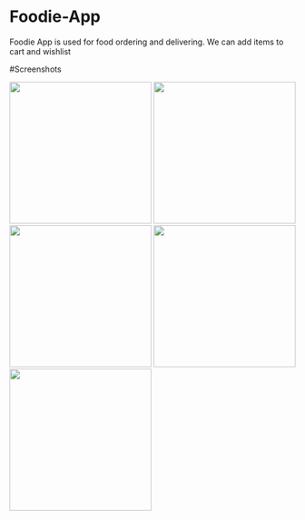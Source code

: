 # Foodie-App
Foodie App is used for food ordering and delivering. We can add items to cart and wishlist

#Screenshots

<img src="https://github.com/ashutoshpandey28/Foodie-App/blob/main/Foodie%20App%20_mockups/Simulator%20Screen%20Shot%20-%20iPhone%2011%20-%202021-07-12%20at%2013.45.22_iphone12black_portrait.png" width=250/> <img src="https://github.com/ashutoshpandey28/Foodie-App/blob/main/Foodie%20App%20_mockups/Simulator%20Screen%20Shot%20-%20iPhone%2011%20-%202021-07-12%20at%2013.45.29_iphone12black_portrait.png" width=250/> <img src="https://github.com/ashutoshpandey28/Foodie-App/blob/main/Foodie%20App%20_mockups/Simulator%20Screen%20Shot%20-%20iPhone%2011%20-%202021-07-12%20at%2013.45.42_iphone12black_portrait.png" width=250/>
<img src="https://github.com/ashutoshpandey28/Foodie-App/blob/main/Foodie%20App%20_mockups/Simulator%20Screen%20Shot%20-%20iPhone%2011%20-%202021-07-12%20at%2013.46.09_iphone12black_portrait.png" width=250/> <img src="https://github.com/ashutoshpandey28/Foodie-App/blob/main/Foodie%20App%20_mockups/Simulator%20Screen%20Shot%20-%20iPhone%2011%20-%202021-07-12%20at%2013.46.19_iphone12black_portrait.png" width=250/>
